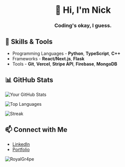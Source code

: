 <h1 align="center">👋 Hi, I'm Nick</h1>

<h3 align="center">Coding's okay, I guess.</h3>

## 🚀 Skills & Tools
- Programming Languages - **Python**, **TypeScript**, **C++**
- Frameworks - **React/Next.js**, **Flask**
- Tools - **Git**, **Vercel**, **Stripe API**, **Firebase**, **MongoDB**

## 📊 GitHub Stats
![Your GitHub Stats](https://github-readme-stats.vercel.app/api?username=RoyalGr4pe&show_icons=true&theme=radical)

![Top Languages](https://github-readme-stats.vercel.app/api/top-langs/?username=RoyalGr4pe&layout=compact&theme=radical)

![Streak](https://github-readme-streak-stats.herokuapp.com/?user=RoyalGr4pe&theme=radical)

## 📫 Connect with Me
- [LinkedIn](https://www.linkedin.com/in/nicholas-james-131906247/)
- [Portfolio](https://nickjames.info)

<p align="left"> <img src="https://komarev.com/ghpvc/?username=RoyalGr4pe&label=Profile%20views&color=0e75b6&style=flat" alt="RoyalGr4pe" /> </p>
